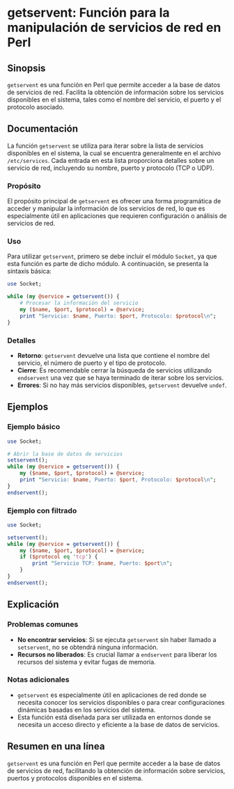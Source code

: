 <!--
Meta Description: # getservent: Función para la manipulación de servicios de red en Perl ## Sinopsis `getservent` es una función en Perl que permite acceder a la base d...
Meta Keywords: servicios, getservent, red, que, servicio
-->

# getservent: Función para la manipulación de servicios de red en Perl

## Sinopsis
`getservent` es una función en Perl que permite acceder a la base de datos de servicios de red. Facilita la obtención de información sobre los servicios disponibles en el sistema, tales como el nombre del servicio, el puerto y el protocolo asociado.

## Documentación
La función `getservent` se utiliza para iterar sobre la lista de servicios disponibles en el sistema, la cual se encuentra generalmente en el archivo `/etc/services`. Cada entrada en esta lista proporciona detalles sobre un servicio de red, incluyendo su nombre, puerto y protocolo (TCP o UDP).

### Propósito
El propósito principal de `getservent` es ofrecer una forma programática de acceder y manipular la información de los servicios de red, lo que es especialmente útil en aplicaciones que requieren configuración o análisis de servicios de red.

### Uso
Para utilizar `getservent`, primero se debe incluir el módulo `Socket`, ya que esta función es parte de dicho módulo. A continuación, se presenta la sintaxis básica:

```perl
use Socket;

while (my @service = getservent()) {
    # Procesar la información del servicio
    my ($name, $port, $protocol) = @service;
    print "Servicio: $name, Puerto: $port, Protocolo: $protocol\n";
}
```

### Detalles
- **Retorno**: `getservent` devuelve una lista que contiene el nombre del servicio, el número de puerto y el tipo de protocolo.
- **Cierre**: Es recomendable cerrar la búsqueda de servicios utilizando `endservent` una vez que se haya terminado de iterar sobre los servicios.
- **Errores**: Si no hay más servicios disponibles, `getservent` devuelve `undef`.

## Ejemplos
### Ejemplo básico
```perl
use Socket;

# Abrir la base de datos de servicios
setservent();
while (my @service = getservent()) {
    my ($name, $port, $protocol) = @service;
    print "Servicio: $name, Puerto: $port, Protocolo: $protocol\n";
}
endservent();
```

### Ejemplo con filtrado
```perl
use Socket;

setservent();
while (my @service = getservent()) {
    my ($name, $port, $protocol) = @service;
    if ($protocol eq 'tcp') {
        print "Servicio TCP: $name, Puerto: $port\n";
    }
}
endservent();
```

## Explicación
### Problemas comunes
- **No encontrar servicios**: Si se ejecuta `getservent` sin haber llamado a `setservent`, no se obtendrá ninguna información.
- **Recursos no liberados**: Es crucial llamar a `endservent` para liberar los recursos del sistema y evitar fugas de memoria.

### Notas adicionales
- `getservent` es especialmente útil en aplicaciones de red donde se necesita conocer los servicios disponibles o para crear configuraciones dinámicas basadas en los servicios del sistema.
- Esta función está diseñada para ser utilizada en entornos donde se necesita un acceso directo y eficiente a la base de datos de servicios.

## Resumen en una línea
`getservent` es una función en Perl que permite acceder a la base de datos de servicios de red, facilitando la obtención de información sobre servicios, puertos y protocolos disponibles en el sistema.